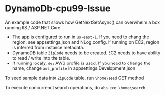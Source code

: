 # DynamoDb-cpu99-Issue

An example code that shows how GetNextSetAsync() can overwhelm a box running IIS / ASP.NET Core

* The app is configured to run in `us-east-1`. If you need to chang the region, see appsettings.json and NLog.config. If running on EC2, region is inferred from instance metadata.
* DynamoDB table `ZipCode` needs to be created. EC2 needs to have ability to read / write into the table.
* If running localy, `dev` AWS profile is used. If you need to change the name, change `aws_profile` in appsettings.Development.json

To seed sample data into `ZipCode` table, run `\home\seed` GET method  

To execute concurrenct search operations, do `abs.exe \home\search`
